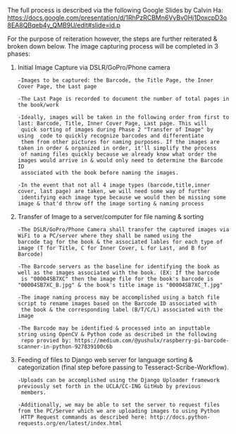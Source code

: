The full process is described via the following Google Slides by Calvin Ha: https://docs.google.com/presentation/d/1RhPzRCBMn6VyBv0Hj1DoxcpD3o8EA8QBqeb4y_QMB9U/edit#slide=id.p 

For the purpose of reiteration however, the steps are further reiterated & broken down below.
The image capturing process will be completed in 3 phases:
1) Initial Image Capture via DSLR/GoPro/Phone camera 
       
       -Images to be captured: the Barcode, the Title Page, the Inner Cover Page, the Last page
       
       -The Last Page is recorded to document the number of total pages in the book/work
       
       -Ideally, images will be taken in the following order from first to last: Barcode, Title, Inner Cover Page, Last page. This will
        quick sorting of images during Phase 2 "Transfer of Image" by using  code to quickly recognize barcodes and differentiate
        them from other pictures for naming purposes. If the images are taken in order & organized in order, it'll simplify the process
        of naming files quickly because we already know what order the images would arrive in & would only need to determine the Barcode ID
        associated with the book before naming the images.
       
       -In the event that not all 4 image types (barcode,title,inner cover, last page) are taken, we will need some way of further
        identifying each image type because we would then be missing some image & that'd throw off the image sorting & naming process
2) Transfer of Image to a server/computer for file naming & sorting
       
       -The DSLR/GoPro/Phone Camera shall transfer the captured images via WiFi to a PC/server where they shall be named using the 
       barcode tag for the book & the associated lables for each type of image (T for Title, C for Inner Cover, L for Last, and B for 
       Barcode)
       
       -The Barcode servers as the baseline for identifying the book as well as the images associated with the book. (EX: If the barcode
        is "00004SB7XC" then the image file for the book's barcode is "00004SB7XC_B.jpg" & the book's title image is "00004SB7XC_T.jpg"
       
       -The image naming process may be accomplished using a batch file script to rename images based on the Barcode ID associated with
        the book & the corresponding label (B/T/C/L) associated with the image
       
       -The Barcode may be identified & processed into an inputtable string using OpenCV & Python code as described in the following
        repo provied by: https://medium.com/@yushulx/raspberry-pi-barcode-scanner-in-python-927839100c6b
3) Feeding of files to Django web server for language sorting & categorization (final step before passing to Tesseract-Scribe-Workflow).
      
       -Uploads can be accomplished using the Django Uploader framework previously set forth in the UCLA/CC-ING GitHub by previous 
        members.
       
       -Additionally, we may be able to set the server to request files from the PC/Server which we are uploading images to using Python 
        HTTP Request commands as described here: http://docs.python-requests.org/en/latest/index.html
        
